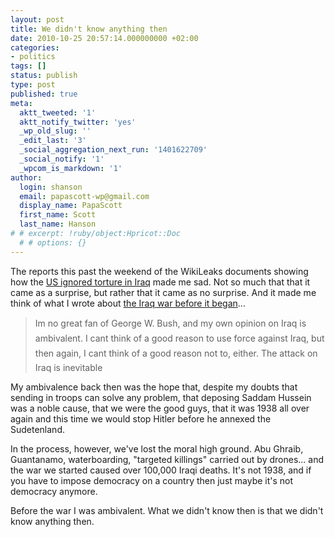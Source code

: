```yaml
---
layout: post
title: We didn't know anything then
date: 2010-10-25 20:57:14.000000000 +02:00
categories:
- politics
tags: []
status: publish
type: post
published: true
meta:
  aktt_tweeted: '1'
  aktt_notify_twitter: 'yes'
  _wp_old_slug: ''
  _edit_last: '3'
  _social_aggregation_next_run: '1401622709'
  _social_notify: '1'
  _wpcom_is_markdown: '1'
author:
  login: shanson
  email: papascott-wp@gmail.com
  display_name: PapaScott
  first_name: Scott
  last_name: Hanson
# # excerpt: !ruby/object:Hpricot::Doc
  # # options: {}
---
```

<p>The reports this past the weekend of the WikiLeaks documents showing how the <a href="http://www.guardian.co.uk/world/2010/oct/22/iraq-war-logs-military-leaks">US ignored torture in Iraq</a> made me sad. Not so much that that it came as a surprise, but rather that it came as no surprise. And it made me think of what I wrote about <a href="http://www.papascott.de/archives/2002/09/24/how-did-we-get-into-this-mess/">the Iraq war before it began</a>...</p>
<blockquote><p>Im no great fan of George W. Bush, and my own opinion on Iraq is ambivalent. I cant think of a good reason to use force against Iraq, but then again, I cant think of a good reason not to, either. The attack on Iraq is inevitable</p></blockquote>
<p>My ambivalence back then was the hope that, despite my doubts that sending in troops can solve any problem, that deposing Saddam Hussein was a noble cause, that we were the good guys, that it was 1938 all over again and this time we would stop Hitler before he annexed the Sudetenland.</p>
<p>In the process, however, we've lost the moral high ground. Abu Ghraib, Guantanamo, waterboarding, "targeted killings" carried out by drones... and the war we started caused over 100,000 Iraqi deaths. It's not 1938, and if you have to impose democracy on a country then just maybe it's not democracy anymore.</p>
<p>Before the war I was ambivalent. What we didn't know then is that we didn't know anything then.</p>
